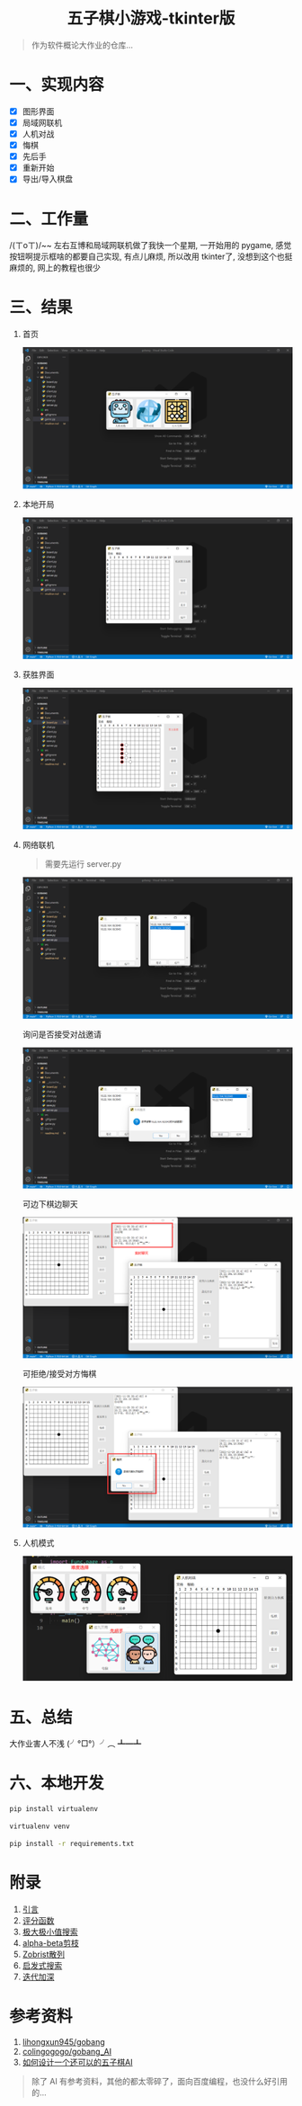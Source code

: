 <div align="center"><h1>五子棋小游戏-tkinter版</h1></div>

> 作为软件概论大作业的仓库...

# 一、实现内容

- [x] 图形界面
- [x] 局域网联机
- [x] 人机对战
- [x] 悔棋
- [x] 先后手
- [x] 重新开始
- [x] 导出/导入棋盘

# 二、工作量

/(ㄒoㄒ)/~~ 左右互博和局域网联机做了我快一个星期, 一开始用的 pygame, 感觉按钮啊提示框啥的都要自己实现, 有点儿麻烦, 所以改用 tkinter了, 没想到这个也挺麻烦的, 网上的教程也很少

# 三、结果

1. 首页

   ![](docs/assets/202111202038959.png)

2. 本地开局

   ![](docs/assets/202111202039662.png)

3. 获胜界面

   ![](docs/assets/202111202043419.png)

4. 网络联机

   > 需要先运行 server.py

   ![](docs/assets/202111202045433.png)

   询问是否接受对战邀请

   ![](docs/assets/202111202046217.png)

   可边下棋边聊天

   ![](docs/assets/202111202048721.png)

   可拒绝/接受对方悔棋

   ![](docs/assets/202111202049247.png)

5. 人机模式

   ![](docs/assets/202111250943169.png)

# 五、总结

大作业害人不浅 (╯°□°）╯︵ ┻━┻

# 六、本地开发

```bash
pip install virtualenv
```

```bash
virtualenv venv
```

```bash
pip install -r requirements.txt
```

# 附录

1. [引言](Documents/Game-Tree.md)
2. [评分函数](Documents/evaluate.md)
3. [极大极小值搜索](Documents/MiniMax.md)
4. [alpha-beta剪枝](Documents/Alpha-Beta.md)
5. [Zobrist散列](Documents/Zobrist.md)
6. [启发式搜索](Documents/Heuristic.md)
7. [迭代加深](Documents/deeping.md)

# 参考资料

1. [lihongxun945/gobang](https://github.com/lihongxun945/gobang.git)
2. [colingogogo/gobang_AI](https://github.com/colingogogo/gobang_AI.git)
2. [如何设计一个还可以的五子棋AI](https://kimlongli.github.io/2016/12/14/如何设计一个还可以的五子棋AI/)

> 除了 AI 有参考资料，其他的都太零碎了，面向百度编程，也没什么好引用的...